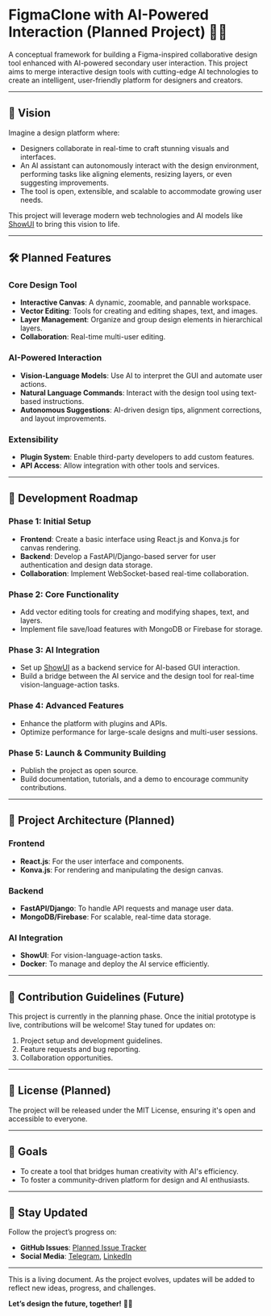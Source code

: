 # FigmaClone with AI-Powered Interaction (Planned Project) 🎨🤖

A conceptual framework for building a Figma-inspired collaborative design tool enhanced with AI-powered secondary user interaction. This project aims to merge interactive design tools with cutting-edge AI technologies to create an intelligent, user-friendly platform for designers and creators.

---

## 🌟 Vision

Imagine a design platform where:
- Designers collaborate in real-time to craft stunning visuals and interfaces.
- An AI assistant can autonomously interact with the design environment, performing tasks like aligning elements, resizing layers, or even suggesting improvements.
- The tool is open, extensible, and scalable to accommodate growing user needs.

This project will leverage modern web technologies and AI models like [ShowUI](https://github.com/showlab/ShowUI) to bring this vision to life.

---

## 🛠️ Planned Features

### Core Design Tool
- **Interactive Canvas**: A dynamic, zoomable, and pannable workspace.
- **Vector Editing**: Tools for creating and editing shapes, text, and images.
- **Layer Management**: Organize and group design elements in hierarchical layers.
- **Collaboration**: Real-time multi-user editing.

### AI-Powered Interaction
- **Vision-Language Models**: Use AI to interpret the GUI and automate user actions.
- **Natural Language Commands**: Interact with the design tool using text-based instructions.
- **Autonomous Suggestions**: AI-driven design tips, alignment corrections, and layout improvements.

### Extensibility
- **Plugin System**: Enable third-party developers to add custom features.
- **API Access**: Allow integration with other tools and services.

---

## 🚀 Development Roadmap

### Phase 1: Initial Setup
- **Frontend**: Create a basic interface using React.js and Konva.js for canvas rendering.
- **Backend**: Develop a FastAPI/Django-based server for user authentication and design data storage.
- **Collaboration**: Implement WebSocket-based real-time collaboration.

### Phase 2: Core Functionality
- Add vector editing tools for creating and modifying shapes, text, and layers.
- Implement file save/load features with MongoDB or Firebase for storage.

### Phase 3: AI Integration
- Set up [ShowUI](https://github.com/showlab/ShowUI) as a backend service for AI-based GUI interaction.
- Build a bridge between the AI service and the design tool for real-time vision-language-action tasks.

### Phase 4: Advanced Features
- Enhance the platform with plugins and APIs.
- Optimize performance for large-scale designs and multi-user sessions.

### Phase 5: Launch & Community Building
- Publish the project as open source.
- Build documentation, tutorials, and a demo to encourage community contributions.

---

## 📐 Project Architecture (Planned)

### Frontend
- **React.js**: For the user interface and components.
- **Konva.js**: For rendering and manipulating the design canvas.

### Backend
- **FastAPI/Django**: To handle API requests and manage user data.
- **MongoDB/Firebase**: For scalable, real-time data storage.

### AI Integration
- **ShowUI**: For vision-language-action tasks.
- **Docker**: To manage and deploy the AI service efficiently.

---

## 🤝 Contribution Guidelines (Future)

This project is currently in the planning phase. Once the initial prototype is live, contributions will be welcome! Stay tuned for updates on:
1. Project setup and development guidelines.
2. Feature requests and bug reporting.
3. Collaboration opportunities.

---

## 📜 License (Planned)

The project will be released under the MIT License, ensuring it's open and accessible to everyone.

---

## 🎯 Goals

- To create a tool that bridges human creativity with AI's efficiency.
- To foster a community-driven platform for design and AI enthusiasts.

---

## 📧 Stay Updated

Follow the project’s progress on:
- **GitHub Issues**: [Planned Issue Tracker](https://github.com/Suenynis/FigmaClone/issues)
- **Social Media**: [Telegram](https://t.me/innovatorrrr), [LinkedIn](https://www.linkedin.com/in/suienish-mirambekov-b7bb05222/)

---

This is a living document. As the project evolves, updates will be added to reflect new ideas, progress, and challenges.

**Let’s design the future, together!** 🎨🚀
